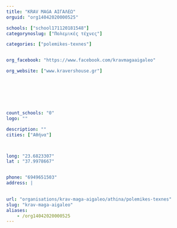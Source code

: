 ```yaml
---
title: "KRAV MAGA ΑΙΓΑΛΕΩ"
orguid: "org14042020000525"

schools: ["school171120181548"]
categorynoslug: ["Πολεμικές τέχνες"]

categories: ["polemikes-texnes"]


org_facebook: "https://www.facebook.com/kravmagaaigaleo"

org_website: ["www.kravershouse.gr"]







count_schools: "0"
logo: ""

description: ""
cities: ["Αθήνα"]



long: "23.6823307"
lat : "37.9978667"


phone: "6949651503"
address: |
    

url: "organisations/krav-maga-aigaleo/athina/polemikes-texnes"
slug: "krav-maga-aigaleo"
aliases:
    - /org14042020000525
---
```



